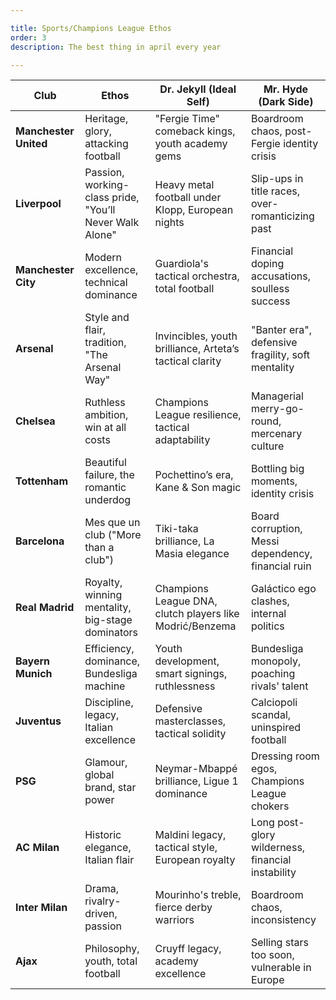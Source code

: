 ```yaml
---

title: Sports/Champions League Ethos
order: 3
description: The best thing in april every year

---
```


| Club             | Ethos                                             | Dr. Jekyll (Ideal Self)                                 | Mr. Hyde (Dark Side)                                 |
|------------------|--------------------------------------------------|----------------------------------------------------------|------------------------------------------------------|
| **Manchester United** | Heritage, glory, attacking football             | "Fergie Time" comeback kings, youth academy gems         | Boardroom chaos, post-Fergie identity crisis         |
| **Liverpool**        | Passion, working-class pride, "You’ll Never Walk Alone" | Heavy metal football under Klopp, European nights        | Slip-ups in title races, over-romanticizing past     |
| **Manchester City**  | Modern excellence, technical dominance         | Guardiola's tactical orchestra, total football           | Financial doping accusations, soulless success       |
| **Arsenal**          | Style and flair, tradition, "The Arsenal Way"  | Invincibles, youth brilliance, Arteta’s tactical clarity | "Banter era", defensive fragility, soft mentality     |
| **Chelsea**          | Ruthless ambition, win at all costs            | Champions League resilience, tactical adaptability       | Managerial merry-go-round, mercenary culture         |
| **Tottenham**        | Beautiful failure, the romantic underdog       | Pochettino’s era, Kane & Son magic                       | Bottling big moments, identity crisis                |
| **Barcelona**        | Mes que un club ("More than a club")           | Tiki-taka brilliance, La Masia elegance                  | Board corruption, Messi dependency, financial ruin   |
| **Real Madrid**      | Royalty, winning mentality, big-stage dominators | Champions League DNA, clutch players like Modrić/Benzema | Galáctico ego clashes, internal politics             |
| **Bayern Munich**    | Efficiency, dominance, Bundesliga machine      | Youth development, smart signings, ruthlessness          | Bundesliga monopoly, poaching rivals' talent         |
| **Juventus**         | Discipline, legacy, Italian excellence         | Defensive masterclasses, tactical solidity               | Calciopoli scandal, uninspired football              |
| **PSG**              | Glamour, global brand, star power              | Neymar-Mbappé brilliance, Ligue 1 dominance              | Dressing room egos, Champions League chokers         |
| **AC Milan**         | Historic elegance, Italian flair               | Maldini legacy, tactical style, European royalty         | Long post-glory wilderness, financial instability    |
| **Inter Milan**      | Drama, rivalry-driven, passion                 | Mourinho's treble, fierce derby warriors                 | Boardroom chaos, inconsistency                       |
| **Ajax**             | Philosophy, youth, total football              | Cruyff legacy, academy excellence                        | Selling stars too soon, vulnerable in Europe         |
